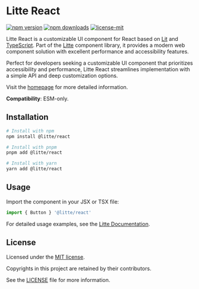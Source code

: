 # Litte React

[![npm version](https://img.shields.io/npm/v/@litte/react)](https://www.npmjs.com/package/@litte/react)
[![npm downloads](https://img.shields.io/npm/dm/@litte/react)](https://www.npmjs.com/package/@litte/react)
[![license-mit](https://img.shields.io/badge/License-MIT-greens.svg)][license-mit]

Litte React is a customizable UI component for React based on [Lit][lit] and [TypeScript][typescript].
Part of the [Litte][litte-homepage] component library, it provides a modern web component solution with
excellent performance and accessibility features.

Perfect for developers seeking a customizable UI component that prioritizes accessibility and performance,
Litte React streamlines implementation with a simple API and deep customization options.

Visit the [homepage][litte-homepage] for more detailed information.

**Compatibility**: ESM-only.

## Installation

```sh
# Install with npm
npm install @litte/react

# Install with pnpm
pnpm add @litte/react

# Install with yarn
yarn add @litte/react
```

## Usage

Import the component in your JSX or TSX file:

```ts
import { Button } '@litte/react'
```

For detailed usage examples, see the [Litte Documentation](https://litte.dev/docs).

## License

Licensed under the [MIT license][license-mit].

Copyrights in this project are retained by their contributors.

See the [LICENSE][license-mit] file for more information.

[litte-homepage]: https://litte.dev
[license-mit]: https://github.com/riipandi/litte/blob/main/LICENSE
[typescript]: https://www.typescriptlang.org
[lit]: https://lit.dev
